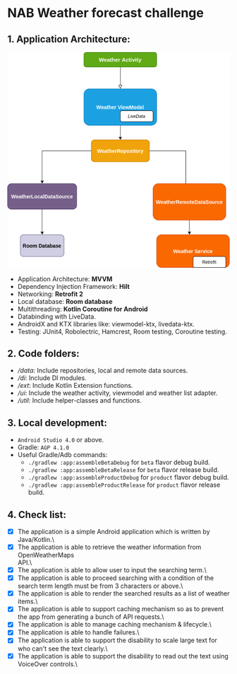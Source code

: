 # NAB Weather forecast challenge

## **1. Application Architecture:**

![Application Architecture](nab_architecture.png)

- Application Architecture: **MVVM**
- Dependency Injection Framework: **Hilt**
- Networking: **Retrofit 2**
- Local database: **Room database**
- Multithreading: **Kotlin Coroutine for Android**
- Databinding with LiveData.
- AndroidX and KTX libraries like: viewmodel-ktx, livedata-ktx.
- Testing: JUnit4, Robolectric, Hamcrest, Room testing, Coroutine testing.

## **2. Code folders:**
- _/data_: Include repositories, local and remote data sources.
- _/di_: Include DI modules.
- _/ext_: Include Kotlin Extension functions.
- _/ui_: Include the weather activity, viewmodel and weather list adapter.
- _/util_: Include helper-classes and functions.

## **3. Local development:**
- ```Android Studio 4.0``` or above.
- Gradle: ```AGP 4.1.0```
- Useful Gradle/Adb commands:
  - ```./gradlew :app:assembleBetaDebug``` for ```beta``` flavor debug build.
  - ```./gradlew :app:assembleBetaRelease``` for ```beta``` flavor release build.
  - ```./gradlew :app:assembleProductDebug``` for ```product``` flavor debug build.
  - ```./gradlew :app:assembleProductRelease``` for ```product``` flavor release build.
  
## **4. Check list:**
- [x] The application is a simple Android application which is written by Java/Kotlin.\
- [x] The application is able to retrieve the weather information from OpenWeatherMaps\
API.\
- [x] The application is able to allow user to input the searching term.\
- [x] The application is able to proceed searching with a condition of the search term length
must be from 3 characters or above.\
- [x] The application is able to render the searched results as a list of weather items.\
- [x] The application is able to support caching mechanism so as to prevent the app from
generating a bunch of API requests.\
- [x] The application is able to manage caching mechanism & lifecycle.\
- [x] The application is able to handle failures.\
- [x] The application is able to support the disability to scale large text for who can't see the
text clearly.\
- [x] The application is able to support the disability to read out the text using VoiceOver
controls.\
